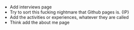 * Add interviews page 
* Try to sort this fucking nightmare that Github pages is. {IP}
* Add the activities or experiences, whatever they are called
* Think add the about me page
